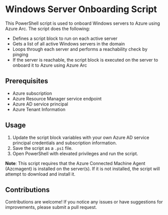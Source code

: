 # Windows Server Onboarding Script

This PowerShell script is used to onboard Windows servers to Azure using Azure Arc. The script does the following:

- Defines a script block to run on each active server
- Gets a list of all active Windows servers in the domain
- Loops through each server and performs a reachability check by pinging
- If the server is reachable, the script block is executed on the server to onboard it to Azure using Azure Arc

## Prerequisites

- Azure subscription
- Azure Resource Manager service endpoint
- Azure AD service principal
- Azure Tenant Information

## Usage

1. Update the script block variables with your own Azure AD service principal credentials and subscription information.
2. Save the script as a `.ps1` file.
3. Open PowerShell with elevated privileges and run the script.

**Note**: This script requires that the Azure Connected Machine Agent (Azcmagent) is installed on the server(s). If it is not installed, the script will attempt to download and install it.

## Contributions

Contributions are welcome! If you notice any issues or have suggestions for improvements, please submit a pull request.
